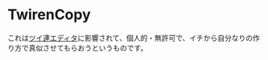 # TwirenCopy
これは[ツイ連エディタ](http://twiren.sakura.ne.jp/)に影響されて、個人的・無許可で、イチから自分なりの作り方で真似させてもらおうというものです。